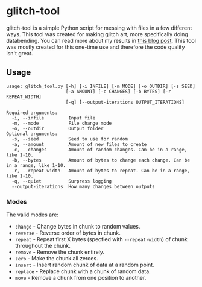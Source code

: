 # glitch-tool

glitch-tool is a simple Python script for messing with files in a few different ways. This tool was created for making glitch art, more specifically doing databending. You can read more about my results in [this blog post](https://tobloef.com/fun/glitch-art). This tool was mostly created for this one-time use and therefore the code quality isn't great. 

## Usage
```
usage: glitch_tool.py [-h] [-i INFILE] [-m MODE] [-o OUTDIR] [-s SEED]
                      [-a AMOUNT] [-c CHANGES] [-b BYTES] [-r REPEAT_WIDTH]
                      [-q] [--output-iterations OUTPUT_ITERATIONS]

Required arguments:
  -i, --infile         Input file
  -m, --mode           File change mode
  -o, --outdir         Output folder
Optional arguments:
  -s, --seed           Seed to use for random
  -a, --amount         Amount of new files to create
  -c, --changes        Amount of random changes. Can be in a range, like 1-10.
  -b, --bytes          Amount of bytes to change each change. Can be in a range, like 1-10.
  -r, --repeat-width   Amount of bytes to repeat. Can be in a range, like 1-10.
  -q, --quiet          Surpress logging
  --output-iterations  How many changes between outputs
```

### Modes
The valid modes are:

* `change` - Change bytes in chunk to random values.
* `reverse` - Reverse order of bytes in chunk.
* `repeat` - Repeat first X bytes (specfied with `--repeat-width`) of chunk throughout the chunk.
* `remove` - Remove the chunk entirely.
* `zero` - Make the chunk all zeroes.
* `insert` - Insert random chunk of data at a random point.
* `replace` - Replace chunk with a chunk of random data.
* `move` - Remove a chunk from one position to another.
